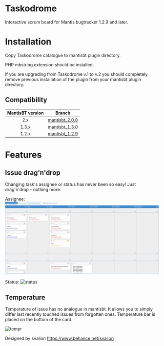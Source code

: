 # Taskodrome
Interactive scrum board for Mantis bugtracker 1.2.9 and later.

# Installation
Copy Taskodrome catalogue to mantisbt plugin directory.

PHP mbstring extension should be installed.

If you are upgrading from Taskodrome v.1 to v.2 you should completely remove previous installation of the plugin from your mantisbt plugin directory.

## Compatibility
MantisBT version | Branch
:---:|---
2.x   | [mantisbt_2.0.0](https://github.com/AuthenticEshkinKot/Taskodrome/tree/mantisbt_2.0.0)
1.3.x | [mantisbt_1.3.0](https://github.com/AuthenticEshkinKot/Taskodrome/tree/mantisbt_1.3.0)
1.2.x | [mantisbt_1.2.9](https://github.com/AuthenticEshkinKot/Taskodrome/tree/mantisbt_1.2.9)


# Features
## Issue drag'n'drop
Changing task's assignee or status has never been so easy! Just drag'n'drop - nothing more.

Assignee:
![assignee](Screenshots/assignee.gif)

Status:
![status](Screenshots/status.gif)

## Temperature
Temperature of issue has no analogue in mantisbt. It allows you to simply differ last recently touched issues from forgotten ones. Temperature bar is placed on the bottom of the card.

![tempr](Screenshots/temperature.gif)

Designed by svalion https://www.behance.net/svalion
